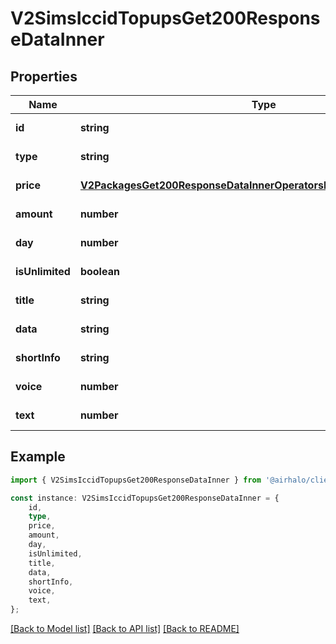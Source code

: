 # V2SimsIccidTopupsGet200ResponseDataInner


## Properties

Name | Type | Description | Notes
------------ | ------------- | ------------- | -------------
**id** | **string** |  | [default to undefined]
**type** | **string** |  | [default to undefined]
**price** | [**V2PackagesGet200ResponseDataInnerOperatorsInnerPackagesInnerPrice**](V2PackagesGet200ResponseDataInnerOperatorsInnerPackagesInnerPrice.md) |  | [default to undefined]
**amount** | **number** |  | [default to undefined]
**day** | **number** |  | [default to undefined]
**isUnlimited** | **boolean** |  | [default to undefined]
**title** | **string** |  | [default to undefined]
**data** | **string** |  | [default to undefined]
**shortInfo** | **string** |  | [default to undefined]
**voice** | **number** |  | [default to undefined]
**text** | **number** |  | [default to undefined]

## Example

```typescript
import { V2SimsIccidTopupsGet200ResponseDataInner } from '@airhalo/client';

const instance: V2SimsIccidTopupsGet200ResponseDataInner = {
    id,
    type,
    price,
    amount,
    day,
    isUnlimited,
    title,
    data,
    shortInfo,
    voice,
    text,
};
```

[[Back to Model list]](../README.md#documentation-for-models) [[Back to API list]](../README.md#documentation-for-api-endpoints) [[Back to README]](../README.md)
